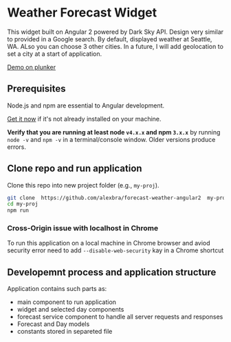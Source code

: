 # Weather Forecast Widget

This widget built on Angular 2 powered by Dark Sky API. 
Design very similar to provided in a Google search. 
By default, displayed weather at Seattle, WA. 
ALso you can choose 3 other cities. 
In a future, I will add geolocation to set a city at a start of application.

<a href="https://run.plnkr.co/plunks/ZY4GWMeiIejiDA1CFNGy/">Demo on plunker</a>

## Prerequisites

Node.js and npm are essential to Angular development. 
    
<a href="https://docs.npmjs.com/getting-started/installing-node" target="_blank" title="Installing Node.js and updating npm">
Get it now</a> if it's not already installed on your machine.
 
**Verify that you are running at least node `v4.x.x` and npm `3.x.x`**
by running `node -v` and `npm -v` in a terminal/console window.
Older versions produce errors.

## Clone repo and run application

Clone this repo into new project folder (e.g., `my-proj`).
```bash
git clone  https://github.com/alexbra/forecast-weather-angular2  my-proj
cd my-proj
npm run
```

### Cross-Origin issue with localhost in Chrome

To run this application on a local machine in Chrome browser and aviod security error 
need to add `--disable-web-security` kay in a Chrome shortcut

## Developemnt process and application structure

Application contains such parts as: 

- main component to run application
- widget and selected day components 
- forecast service component to handle all server requests and responses
- Forecast and Day models
- constants stored in separeted file
